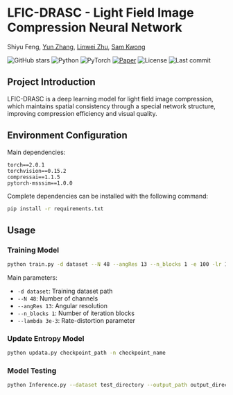 # LFIC-DRASC - Light Field Image Compression Neural Network
Shiyu Feng, [Yun Zhang](https://codec.siat.ac.cn/yunzhang/), [Linwei Zhu](https://zhulinweicityu.github.io/), [Sam Kwong](https://scholars.ln.edu.hk/en/persons/sam-tak-wu-kwong) 



![GitHub stars](https://img.shields.io/github/stars/SYSU-Video/LFIC-DRASC?style=social)
![Python](https://img.shields.io/badge/Python-3.10-blue)
![PyTorch](https://img.shields.io/badge/Framework-PyTorch-red)
[![Paper](https://img.shields.io/badge/Paper-arxiv'24-b31b1b.svg)](https://arxiv.org/abs/2409.11711)
![License](https://img.shields.io/github/license/SYSU-Video/LFIC-DRASC)
![Last commit](https://img.shields.io/github/last-commit/SYSU-Video/LFIC-DRASC)

## Project Introduction

 LFIC-DRASC is a deep learning model for light field image compression, which maintains spatial consistency through a special network structure, improving compression efficiency and visual quality.

## Environment Configuration

Main dependencies:
```
torch==2.0.1
torchvision==0.15.2
compressai==1.1.5
pytorch-msssim==1.0.0
```

Complete dependencies can be installed with the following command:
```bash
pip install -r requirements.txt
```

## Usage

### Training Model

```bash
python train.py -d dataset --N 48 --angRes 13 --n_blocks 1 -e 100 -lr 1e-4 -n 8 --lambda 3e-3 --batch-size 16 --test-batch-size 8 --aux-learning-rate 1e-3 --patch-size 832 832 --cuda --save --seed 1926 --gpu-id 0,1,2,3 --savepath ./checkpoint
```

Main parameters:
- `-d dataset`: Training dataset path
- `--N 48`: Number of channels
- `--angRes 13`: Angular resolution
- `--n_blocks 1`: Number of iteration blocks
- `--lambda 3e-3`: Rate-distortion parameter

### Update Entropy Model

```bash
python updata.py checkpoint_path -n checkpoint_name
```

### Model Testing

```bash
python Inference.py --dataset test_directory --output_path output_directory -p checkpoint.pth.tar
```




